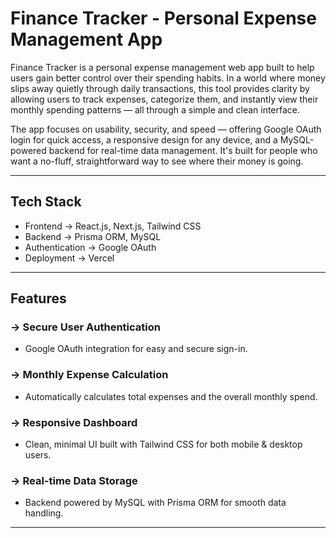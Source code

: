 # Finance Tracker - Personal Expense Management App

Finance Tracker is a personal expense management web app built to help users gain better control over their spending habits. In a world where money slips away quietly through daily transactions, this tool provides clarity by allowing users to track expenses, categorize them, and instantly view their monthly spending patterns — all through a simple and clean interface.

The app focuses on usability, security, and speed — offering Google OAuth login for quick access, a responsive design for any device, and a MySQL-powered backend for real-time data management. It's built for people who want a no-fluff, straightforward way to see where their money is going.


---

## Tech Stack

- Frontend → React.js, Next.js, Tailwind CSS  
- Backend → Prisma ORM, MySQL  
- Authentication → Google OAuth  
- Deployment → Vercel  

---

## Features

### → Secure User Authentication  
- Google OAuth integration for easy and secure sign-in.

### → Monthly Expense Calculation  
- Automatically calculates total expenses and the overall monthly spend.

### → Responsive Dashboard  
- Clean, minimal UI built with Tailwind CSS for both mobile & desktop users.

### → Real-time Data Storage  
- Backend powered by MySQL with Prisma ORM for smooth data handling.

---

